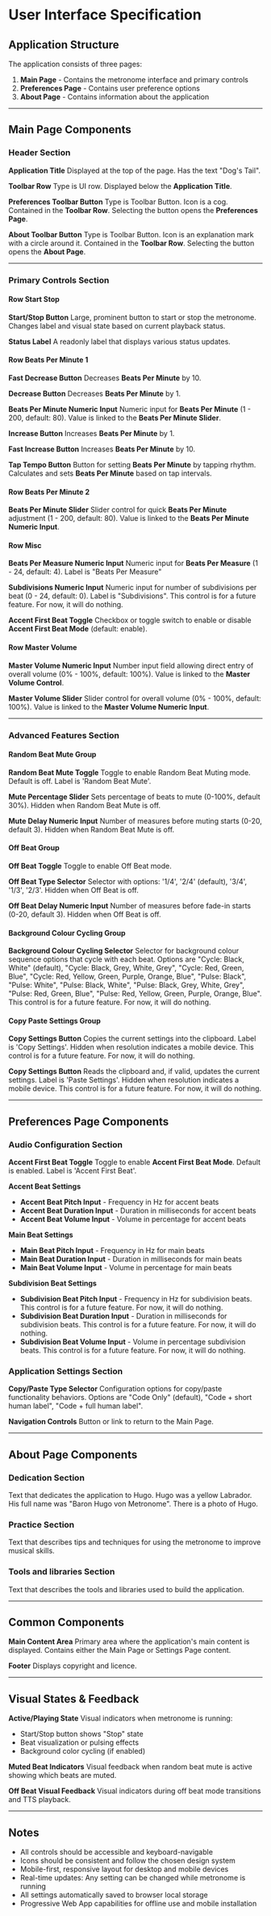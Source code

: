 # User Interface Specification

## Application Structure

The application consists of three pages:
1. **Main Page** - Contains the metronome interface and primary controls
2. **Preferences Page** - Contains user preference options
2. **About Page** - Contains information about the application

---

## Main Page Components

### Header Section

**Application Title**
Displayed at the top of the page. Has the text "Dog's Tail".

**Toolbar Row**
Type is UI row. Displayed below the **Application Title**.

**Preferences Toolbar Button**
Type is Toolbar Button. Icon is a cog. Contained in the **Toolbar Row**. Selecting the button opens the **Preferences Page**.

**About Toolbar Button**
Type is Toolbar Button. Icon is an explanation mark with a circle around it. Contained in the **Toolbar Row**. Selecting the button opens the **About Page**.

---

### Primary Controls Section

#### Row Start Stop

**Start/Stop Button**
Large, prominent button to start or stop the metronome. Changes label and visual state based on current playback status.

**Status Label**
A readonly label that displays various status updates.

#### Row Beats Per Minute 1

**Fast Decrease Button**
Decreases **Beats Per Minute** by 10.

**Decrease Button**
Decreases **Beats Per Minute** by 1.

**Beats Per Minute Numeric Input**
Numeric input for **Beats Per Minute** (1 - 200, default: 80). Value is linked to the **Beats Per Minute Slider**.

**Increase Button**
Increases **Beats Per Minute** by 1.

**Fast Increase Button**
Increases **Beats Per Minute** by 10.

**Tap Tempo Button**
Button for setting **Beats Per Minute** by tapping rhythm. Calculates and sets **Beats Per Minute** based on tap intervals.

#### Row Beats Per Minute 2

**Beats Per Minute Slider**
Slider control for quick **Beats Per Minute** adjustment (1 - 200, default: 80). Value is linked to the **Beats Per Minute Numeric Input**.

#### Row Misc

**Beats Per Measure Numeric Input**
Numeric input for **Beats Per Measure** (1 - 24, default: 4). Label is "Beats Per Measure"

**Subdivisions Numeric Input**
Numeric input for number of subdivisions per beat (0 - 24, default: 0). Label is "Subdivisions". This control is for a future feature. For now, it will do nothing.

**Accent First Beat Toggle**
Checkbox or toggle switch to enable or disable **Accent First Beat Mode** (default: enable).

#### Row Master Volume

**Master Volume Numeric Input**
Number input field allowing direct entry of overall volume (0% - 100%, default: 100%). Value is linked to the **Master Volume Control**.

**Master Volume Slider**
Slider control for overall volume (0% - 100%, default: 100%). Value is linked to the **Master Volume Numeric Input**.

---

### Advanced Features Section

#### Random Beat Mute Group

**Random Beat Mute Toggle**
Toggle to enable Random Beat Muting mode. Default is off. Label is 'Random Beat Mute'.

**Mute Percentage Slider**
Sets percentage of beats to mute (0-100%, default 30%). Hidden when Random Beat Mute is off.

**Mute Delay Numeric Input**
Number of measures before muting starts (0-20, default 3). Hidden when Random Beat Mute is off.

#### Off Beat Group

**Off Beat Toggle**
Toggle to enable Off Beat mode.

**Off Beat Type Selector**
Selector with options: '1/4', '2/4' (default), '3/4', '1/3', '2/3'. Hidden when Off Beat is off.

**Off Beat Delay Numeric Input**
Number of measures before fade-in starts (0-20, default 3). Hidden when Off Beat is off.

#### Background Colour Cycling Group

**Background Colour Cycling Selector**
Selector for background colour sequence options that cycle with each beat. Options are "Cycle: Black, White" (default), "Cycle: Black, Grey, White, Grey", "Cycle: Red, Green, Blue", "Cycle: Red, Yellow, Green, Purple, Orange, Blue", "Pulse: Black", "Pulse: White", "Pulse: Black, White", "Pulse: Black, Grey, White, Grey", "Pulse: Red, Green, Blue", "Pulse: Red, Yellow, Green, Purple, Orange, Blue". This control is for a future feature. For now, it will do nothing.

#### Copy Paste Settings Group

**Copy Settings Button**
Copies the current settings into the clipboard. Label is 'Copy Settings'. Hidden when resolution indicates a mobile device. This control is for a future feature. For now, it will do nothing.

**Copy Settings Button**
Reads the clipboard and, if valid, updates the current settings. Label is 'Paste Settings'. Hidden when resolution indicates a mobile device. This control is for a future feature. For now, it will do nothing.

---

## Preferences Page Components

### Audio Configuration Section

**Accent First Beat Toggle**
Toggle to enable **Accent First Beat Mode**. Default is enabled. Label is 'Accent First Beat'.

**Accent Beat Settings**
- **Accent Beat Pitch Input** - Frequency in Hz for accent beats
- **Accent Beat Duration Input** - Duration in milliseconds for accent beats
- **Accent Beat Volume Input** - Volume in percentage for accent beats

**Main Beat Settings**
- **Main Beat Pitch Input** - Frequency in Hz for main beats
- **Main Beat Duration Input** - Duration in milliseconds for main beats
- **Main Beat Volume Input** - Volume in percentage for main beats

**Subdivision Beat Settings**
- **Subdivision Beat Pitch Input** - Frequency in Hz for subdivision beats. This control is for a future feature. For now, it will do nothing.
- **Subdivision Beat Duration Input** - Duration in milliseconds for subdivision beats. This control is for a future feature. For now, it will do nothing.
- **Subdivision Beat Volume Input** - Volume in percentage subdivision beats. This control is for a future feature. For now, it will do nothing.

### Application Settings Section

**Copy/Paste Type Selector**
Configuration options for copy/paste functionality behaviors. Options are "Code Only" (default), "Code + short human label", "Code + full human label".

**Navigation Controls**
Button or link to return to the Main Page.

---

## About Page Components

### Dedication Section

Text that dedicates the application to Hugo. Hugo was a yellow Labrador. His full name was "Baron Hugo von Metronome". There is a photo of Hugo.

### Practice Section

Text that describes tips and techniques for using the metronome to improve musical skills.

### Tools and libraries Section

Text that describes the tools and libraries used to build the application.

---

## Common Components

**Main Content Area**
Primary area where the application's main content is displayed. Contains either the Main Page or Settings Page content.

**Footer**
Displays copyright and licence.

---

## Visual States & Feedback

**Active/Playing State**
Visual indicators when metronome is running:
- Start/Stop button shows "Stop" state
- Beat visualization or pulsing effects
- Background color cycling (if enabled)

**Muted Beat Indicators**
Visual feedback when random beat mute is active showing which beats are muted.

**Off Beat Visual Feedback**
Visual indicators during off beat mode transitions and TTS playback.

---

## Notes

- All controls should be accessible and keyboard-navigable
- Icons should be consistent and follow the chosen design system
- Mobile-first, responsive layout for desktop and mobile devices
- Real-time updates: Any setting can be changed while metronome is running
- All settings automatically saved to browser local storage
- Progressive Web App capabilities for offline use and mobile installation
